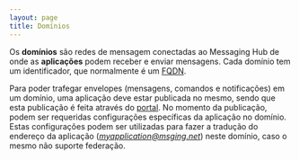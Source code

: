 ```yaml
---
layout: page
title: Domínios
---
```


Os **domínios** são redes de mensagem conectadas ao Messaging Hub de onde as **aplicações** podem receber e enviar mensagens. Cada domínio tem um identificador, que normalmente é um [FQDN](https://pt.wikipedia.org/wiki/FQDN).

Para poder trafegar envelopes (mensagens, comandos e notificações) em um domínio, uma aplicação deve estar publicada no mesmo, sendo que esta publicação é feita através do [portal](http://messaginghub.io). No momento da publicação, podem ser requeridas configurações específicas da aplicação no domínio. Estas configurações podem ser utilizadas para fazer a tradução do endereço da aplicação (*myapplication@msging.net*) neste domínio, caso o mesmo não suporte federação. 
